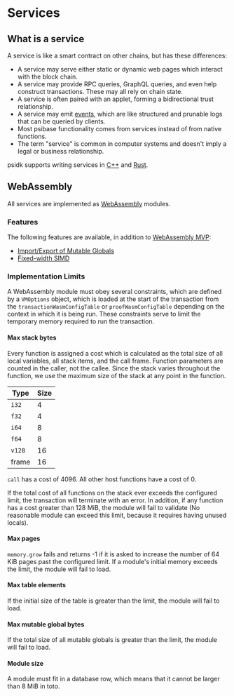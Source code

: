 # Services

## What is a service

A service is like a smart contract on other chains, but has these differences:

- A service may serve either static or dynamic web pages which interact with the block chain.
- A service may provide RPC queries, GraphQL queries, and even help construct transactions. These may all rely on chain state.
- A service is often paired with an applet, forming a bidirectional trust relationship.
- A service may emit [events](events.md), which are like structured and prunable logs that can be queried by clients.
- Most psibase functionality comes from services instead of from native functions.
- The term "service" is common in computer systems and doesn't imply a legal or business relationship.

psidk supports writing services in [C++](cpp-service/basic/index.html) and [Rust](rust-service/basic.html).

## WebAssembly

All services are implemented as [WebAssembly](https://webassembly.org/) modules.

### Features

The following features are available, in addition to [WebAssembly MVP](https://github.com/WebAssembly/design/blob/main/MVP.md):

- [Import/Export of Mutable Globals](https://github.com/WebAssembly/mutable-global/blob/master/proposals/mutable-global/Overview.md)
- [Fixed-width SIMD](https://github.com/WebAssembly/simd/blob/master/proposals/simd/SIMD.md)

### Implementation Limits

A WebAssembly module must obey several constraints, which are defined by a `VMOptions` object, which is loaded at the start of the transaction from the `transactionWasmConfigTable` or `proofWasmConfigTable` depending on the context in which it is being run. These constraints serve to limit the temporary memory required to run the transaction.

#### Max stack bytes

Every function is assigned a cost which is calculated as the total size of all local variables, all stack items, and the call frame. Function parameters are counted in the caller, not the callee. Since the stack varies throughout the function, we use the maximum size of the stack at any point in the function.

| Type   | Size |
|--------|------|
| `i32`  | 4    |
| `f32`  | 4    |
| `i64`  | 8    |
| `f64`  | 8    |
| `v128` | 16   |
| frame  | 16   |

`call` has a cost of 4096. All other host functions have a cost of 0.

If the total cost of all functions on the stack ever exceeds the configured limit, the transaction will terminate with an error. In addition, if any function has a cost greater than 128 MiB, the module will fail to validate (No reasonable module can exceed this limit, because it requires having unused locals).

#### Max pages

`memory.grow` fails and returns -1 if it is asked to increase the number of 64 KiB pages past the configured limit. If a module's initial memory exceeds the limit, the module will fail to load.

#### Max table elements

If the initial size of the table is greater than the limit, the module will fail to load.

#### Max mutable global bytes

If the total size of all mutable globals is greater than the limit, the module will fail to load.

#### Module size

A module must fit in a database row, which means that it cannot be larger than 8 MiB in toto.
